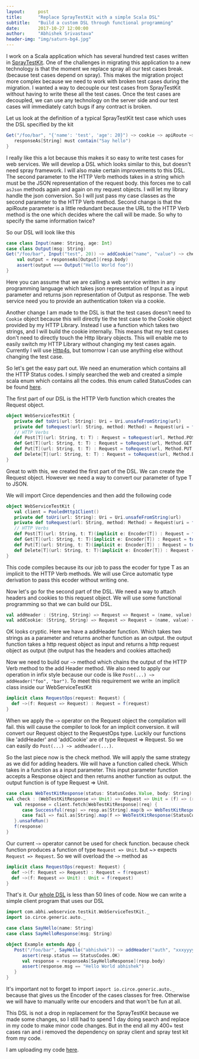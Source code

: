 ```yaml
---
layout:     post
title:      "Replace SprayTestKit with a simple Scala DSL"
subtitle:   "Build a custom DSL through functional programming"
date:       2017-10-27 12:00:00
author:     "Abhishek Srivastava"
header-img: "img/saturn-bg4.jpg"
---
```


I work on a Scala application which has several hundred test cases written in [SprayTestKit][1]. One of the challenges in migrating this application to a new technology is that the moment we replace spray all our test cases break. (because test cases depend on spray). This makes the migration project more complex because we need to work with broken test cases during the migration. I wanted a way to decouple our test cases from SprayTestKit without having to write these all the test cases. Once the test cases are decoupled, we can use any technology on the server side and our test cases will immediately catch bugs if any contract is broken.

Let us look at the definition of a typical SprayTestKit test case which uses the DSL specified by the kit

```scala
Get("/foo/bar", "{'name': 'test', 'age': 20}") ~> cookie ~> apiRoute ~> check {
   responseAs[String] must contain("Say hello")
}
```

I really like this a lot because this makes it so easy to write test cases for web services. We will develop a DSL which looks similar to this, but doesn't need spray framework. I will also make certain improvements to this DSL. The second parameter to the HTTP Verb methods takes in a string which must be the JSON representation of the request body. this forces me to call `asJson` methods again and again on my request objects. I will let my library handle the json conversion. So I will just pass my case classes as the second parameter to the HTTP Verb method. Second change is that the apiRoute parameter is a little redundant because the URL to the HTTP Verb method is the one which decides where the call will be made. So why to specify the same information twice?

So our DSL will look like this

```scala
case class Input(name: String, age: Int)
case class Output(msg: String)
Get("/foo/bar", Input("test", 20)) ~> addCookie("name", "value") ~> check { resp => 
	val output = responseAs[Output](resp.body)
	assert(output === Output("Hello World foo"))
}
```

Here you can assume that we are calling a web service written in any programming language which takes json representation of Input as a input parameter and returns json representation of Output as response. The web service need you to provide an authentication token via a cookie.

Another change I am made to the DSL is that the test cases doesn't need to `Cookie` object because this will directly tie the test case to the Cookie object provided by my HTTP Library. Instead I use a function which takes two strings, and I will build the cookie internally. This means that my test cases don't need to directly touch the Http library objects. This will enable me to easily switch my HTTP Library without changing my test cases again. Currently I will use [Http4s][4], but tomorrow I can use anything else without changing the test case.


So let's get the easy part out. We need an enumeration which contains all the HTTP Status codes. I simply searched the web and created a simple scala enum which contains all the codes. this enum called StatusCodes can be found [here][2].

The first part of our DSL is the HTTP Verb function which creates the Request object.

```scala
object WebServiceTestKit {
   private def toUri(url: String): Uri = Uri.unsafeFromString(url)
   private def toRequest(url: String, method: Method) = Request(uri = toUri(url), method = method)
   // HTTP Verbs
   def Post[T](url: String, t: T) : Request = toRequest(url, Method.POST)
   def Get[T](url: String, t: T) : Request = toRequest(url, Method.GET)
   def Put[T](url: String, t: T) : Request = toRequest(url, Method.PUT)
   def Delete[T](url: String, t: T) : Request = toRequest(url, Method.DELETE)
}
```

Great to with this, we created the first part of the DSL. We can create the Request object. However we need a way to convert our parameter of type T to JSON.

We will import Circe dependencies and then add the following code

```scala
object WebServiceTestKit {
   val client = PooledHttp1Client() 	
   private def toUri(url: String): Uri = Uri.unsafeFromString(url)
   private def toRequest(url: String, method: Method) = Request(uri = toUri(url), method = method)
   // HTTP Verbs
   def Post[T](url: String, t: T)(implicit e: Encoder[T]) : Request = toRequest(url, Method.POST).withBody(t.asJson.noSpaces).unsafeRun()
   def Get[T](url: String, t: T)(implicit e: Encoder[T]) : Request = toRequest(url, Method.GET).withBody(t.asJson.noSpaces).unsafeRun()
   def Put[T](url: String, t: T)(implicit e: Encoder[T]) : Request = toRequest(url, Method.PUT).withBody(t.asJson.noSpaces).unsafeRun()
   def Delete[T](url: String, t: T)(implicit e: Encoder[T]) : Request = toRequest(url, Method.DELETE).withBody(t.asJson.noSpaces).unsafeRun()
}
```

This code compiles because its our job to pass the ecoder for type T as an implicit to the HTTP Verb methods. We will use Circe automatic type derivation to pass this ecoder without writing one.

Now let's go for the second part of the DSL. We need a way to attach headers and cookies to this request object. We will use some functional programming so that we can build our DSL.

```scala
val addHeader : (String, String) => Request => Request = (name, value) => (req: Request) => req.putHeaders(Header(name, value))
val addCookie: (String, String) => Request => Request = (name, value) => (req: Request) => req.putHeaders(org.http4s.headers.Cookie(Cookie(name, value)))
```

OK looks cryptic. Here we have a addHeader function. Which takes two strings as a parameter and returns another function as an output. the output function takes a http request object as input and returns a http request object as output (the output has the headers and cookies attached)

Now we need to build our `~>` method which chains the output of the HTTP Verb method to the add Header method. We also need to apply our operation in infix style because our code is like `Post(...) ~> addHeader("foo", "bar")`. To meet this requirement we write an implicit class inside our WebServiceTestKit

```scala
implicit class RequestOps(request: Request) {
  def ~>(f: Request => Request) : Request = f(request)
}
```

When we apply the `~>` operator on the Request object the compilation will fail. this will cause the compiler to look for an implicit conversion. it will convert our Request object to the RequestOps type. Luckily our functions like 'addHeader' and 'addCookie' are of type Request => Request. So we can easily do `Post(...) ~> addheader(...)`.

So the last piece now is the check method. We will apply the same strategy as we did for adding headers. We will have a function called check. Which takes in a function as a input parameter. This input parameter function accepts a Response object and then returns another function as output. the output function is of type Request => Unit. 

```scala
case class WebTestKitResponse(status: StatusCodes.Value, body: String)
val check : (WebTestKitResponse => Unit) => Request => Unit = (f) => (req: Request) => {
   val response = client.fetch[WebTestKitResponse](req) {
      case Successful(resp) => resp.as[String].map(b => WebTestKitResponse(StatusCodes.fromInt(200), b))
      case fail => fail.as[String].map(f => WebTestKitResponse(StatusCodes.fromInt(fail.status.code), f))
   }.unsafeRun()
   f(response)
}
```

Our current `~>` operator cannot be used for check function. because check function produces a function of type `Request => Unit`. but ~> expects `Request => Request`. So we will overload the `~>` method as

```scala
implicit class RequestOps(request: Request) {
  def ~>(f: Request => Request) : Request = f(request)
  def ~>(f: Request => Unit) : Unit = f(request)  
}
```

That's it. Our [whole DSL][5] is less than 50 lines of code. Now we can write a simple client program that uses our DSL

```scala
import com.abhi.webservice.testkit.WebServiceTestKit._
import io.circe.generic.auto._

case class SayHello(name: String)
case class SayHelloResponse(msg: String)

object Example extends App {
   Post("/foo/bar", SayHello("abhishek")) ~> addHeader("auth", "xxxyyyy") ~> check { resp =>
      assert(resp.status == StatusCodes.OK)
      val response = responseAs[SayHelloResponse](resp.body)
      assert(response.msg == "Hello World abhishek")
   }
}
```

It's important not to forget to import `import io.circe.generic.auto._` because that gives us the Encoder of the cases classes for free. Otherwise we will have to manually write our encoders and that won't be fun at all.

This DSL is not a drop in replacement for the SprayTestKit because we made some changes, so I still had to spend 1 day doing search and replace in my code to make minor code changes. But in the end all my 400+ test cases ran and i removed the dependency on spray client and spray test kit from my code.


I am uploading my code [here][3].


[1]: https://github.com/spray/spray/tree/master/spray-testkit/src
[2]: https://github.com/abhsrivastava/WebServiceTestKit/blob/master/src/main/scala/com/abhi/webservice/testkit/StatusCodes.scala
[3]: https://github.com/abhsrivastava/WebServiceTestKit
[4]: http://http4s.org
[5]: https://github.com/abhsrivastava/WebServiceTestKit/blob/master/src/main/scala/com/abhi/webservice/testkit/WebServiceTestKit.scala